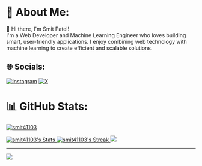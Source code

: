 # 💫 About Me:
👋 Hi there, I'm Smit Patel!<br>I'm a Web Developer and Machine Learning Engineer who loves building smart, user-friendly applications. I enjoy combining web technology with machine learning to create efficient and scalable solutions.


## 🌐 Socials:
[![Instagram](https://img.shields.io/badge/Instagram-%23E4405F.svg?logo=Instagram&logoColor=white)](https://instagram.com/smit41103) [![X](https://img.shields.io/badge/X-black.svg?logo=X&logoColor=white)](https://x.com/smit_411) 


# 📊 GitHub Stats:
<p align="left"> <a href="https://github.com/ryo-ma/github-profile-trophy"><img src="https://github-profile-trophy.vercel.app/?username=smit41103" alt="smit41103" />

![smit41103's Stats](https://github-readme-stats.vercel.app/api?username=smit41103&theme=vue-dark&show_icons=true&hide_border=true&count_private=true)
![smit41103's Streak](https://github-readme-streak-stats.herokuapp.com/?user=smit41103&theme=vue-dark&hide_border=true)
![](https://github-readme-stats.vercel.app/api/top-langs/?username=smit41103&theme=dark&hide_border=false&include_all_commits=true&count_private=true&layout=compact)


---
[![](https://visitcount.itsvg.in/api?id=smit41103&icon=0&color=0)](https://visitcount.itsvg.in)

<!-- Proudly created with GPRM ( https://gprm.itsvg.in ) -->

